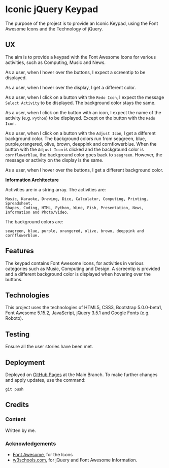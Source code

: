 # Iconic jQuery Keypad

The purpose of the project is to provide an Iconic Keypad, using the Font Awesome Icons and the Technology of jQuery.

## UX

The aim is to provide a keypad with the Font Awesome Icons for various activities, such as Computing, Music and News.

As a user, when I hover over the buttons, I expect a screentip to be displayed.

As a user, when I hover over the display, I get a different color.

As a user, when I click on a button with the `Redo Icon`, I expect the message `Select Activity` to be displayed.  The background color stays the same.

As a user, when I click on the button with an icon, I expect the name of the activity (e.g. `Python`) to be displayed.  Except on the button with the `Redo Icon`.

As a user, when I click on a button with the `Adjust Icon`, I get a different background color.  The background colors run from seagreen, blue, purple,orangered, olive, brown, deeppink and cornflowerblue.  When the button with the `Adjust Icon` is clicked and the background color is `cornflowerblue`, the background color goes back to `seagreen`.  However, the message or activity on the display is the same.

As a user, when I hover over the buttons, I get a different background color.

**Information Architecture**

Activities are in a string array.
The activities are:

    Music, Karaoke, Drawing, Dice, Calculator, Computing, Printing, Spreadsheet,
    Shapes, Coding, HTML, Python, Wine, Fish, Presentation, News,
    Information and Photo/Video.

The background colors are:

    seagreen, blue, purple, orangered, olive, brown, deeppink and cornflowerblue.

## Features

The keypad contains Font Awesome Icons, for activities in various categories such as Music, Computing and Design.  A screentip is provided and a different background color is displayed when hovering over the buttons.

## Technologies

This project uses the technologies of HTML5, CSS3, Bootstrap 5.0.0-beta1, Font Awesome 5.15.2, JavaScript, jQuery 3.5.1 and Google Fonts (e.g. Roboto).

## Testing

Ensure all the user stories have been met.

## Deployment

Deployed on [GitHub Pages](https://derektypist.github.io/iconic-jquery-keypad) at the Main Branch.  To make further changes and apply updates, use the command:

    git push

## Credits

### Content

Written by me.

### Acknowledgements

- [Font Awesome](https://www.fontawesome.com), for the Icons
- [w3schools.com](https://www.w3schools.com), for jQuery and Font Awesome Information.